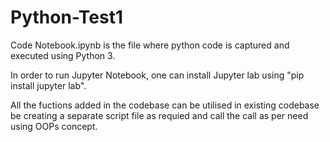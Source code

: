 # Python-Test1

Code Notebook.ipynb is the file where python code is captured and executed using Python 3.

In order to run Jupyter Notebook, one can install Jupyter lab using "pip install jupyter lab".

All the fuctions added in the codebase can be utilised in existing codebase be creating a separate script file as requied and call the call as per need using OOPs concept.
